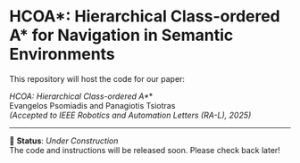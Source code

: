 # HCOA*: Hierarchical Class-ordered A* for Navigation in Semantic Environments

This repository will host the code for our paper:

**HCOA*: Hierarchical Class-ordered A\***  
Evangelos Psomiadis and Panagiotis Tsiotras  
_(Accepted to IEEE Robotics and Automation Letters (RA-L), 2025)_

---

🔧 **Status**: _Under Construction_  
The code and instructions will be released soon. Please check back later!


